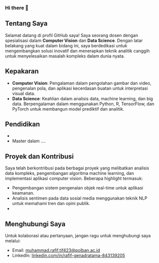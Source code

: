 ### Hi there 👋
## Tentang Saya

Selamat datang di profil GitHub saya! Saya seorang dosen dengan spesialisasi dalam **Computer Vision** dan **Data Science**. Dengan latar belakang yang kuat dalam bidang ini, saya berdedikasi untuk mengembangkan solusi inovatif dan menerapkan teknik analitik canggih untuk menyelesaikan masalah kompleks dalam dunia nyata.

## Kepakaran

- **Computer Vision**: Pengalaman dalam pengolahan gambar dan video, pengenalan pola, dan aplikasi kecerdasan buatan untuk interpretasi visual data.
- **Data Science**: Keahlian dalam analisis data, machine learning, dan big data. Berpengalaman dalam menggunakan Python, R, TensorFlow, dan PyTorch untuk membangun model prediktif dan analitik.

## Pendidikan

- 
- Master dalam ....

## Proyek dan Kontribusi

Saya telah berkontribusi pada berbagai proyek yang melibatkan analisis data kompleks, pengembangan algoritma machine learning, dan implementasi aplikasi computer vision. Beberapa highlight termasuk:

- Pengembangan sistem pengenalan objek real-time untuk aplikasi keamanan.
- Analisis sentimen pada data sosial media menggunakan teknik NLP untuk memahami tren dan opini publik.
- 


## Menghubungi Saya

Untuk kolaborasi atau pertanyaan, jangan ragu untuk menghubungi saya melalui:

- Email: [muhammad.rafif.tif423@polban.ac.id](muhammad.rafif.tif423@polban.ac.id)
- LinkedIn: [linkedin.com/in/rafif-genadratama-843139205](http://linkedin.com/in/rafif-genadratama-843139205)
